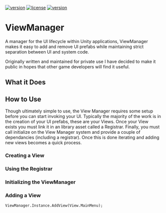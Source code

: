[![version](https://img.shields.io/badge/version-v1.3-blue.svg)](https://github.com/jonHuffman/ViewManager)
[![license](https://img.shields.io/badge/license-MIT-red.svg)](https://github.com/jonHuffman/ViewManager/blob/master/LICENSE)
[![version](https://img.shields.io/badge/package-download-brightgreen.svg)](https://github.com/jonHuffman/ViewManager/raw/master/UnityPackage/ViewManager_v1.3.unitypackage)  

# ViewManager
A manager for the UI lifecycle within Unity applications, ViewManager makes it easy to add and remove UI prefabs while maintaining strict separation between UI and system code.

Originally written and maintained for private use I have decided to make it public in hopes that other game developers will find it useful.

## What it Does

## How to Use
Though ultimately simple to use, the View Manager requires some setup before you can start invoking your UI. Typically the majority of the work is in the creation of your UI prefabs, these are your Views. Once your View exists you must link it in an library asset called a Registrar. Finally, you must call initialize on the View Manager system and provide a couple of dependancies (including a registrar). Once this is done iterating and adding new views becomes a quick process. 
### Creating a View
### Using the Registrar
### Initializing the ViewManager
### Adding a View
`ViewManager.Instance.AddView(View.MainMenu);`
